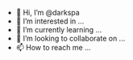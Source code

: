 - 👋 Hi, I’m @darkspa
- 👀 I’m interested in ...
- 🌱 I’m currently learning ...
- 💞️ I’m looking to collaborate on ...
- 📫 How to reach me ...

<!---
darkspa/darkspa is a ✨ special ✨ repository because its `README.md` (this file) appears on your GitHub profile.
You can click the Preview link to take a look at your changes.
--->

